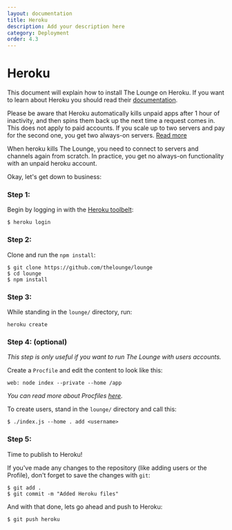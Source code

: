 ```yaml
---
layout: documentation
title: Heroku
description: Add your description here
category: Deployment
order: 4.3
---
```


# Heroku

This document will explain how to install The Lounge on Heroku. If you want to learn about Heroku you should read their [documentation](https://devcenter.heroku.com/articles/getting-started-with-nodejs#introduction).

<div class="alert alert-warning" role="alert">
  <p>
    Please be aware that Heroku automatically kills unpaid apps after 1 hour of inactivity, and then spins them back up the next time a request comes in.
    This does not apply to paid accounts.
    If you scale up to two servers and pay for the second one, you get two always-on servers.
    <a href="https://devcenter.heroku.com/articles/dynos\#dyno-sleeping">Read more</a>
  </p>

  <p>
    When heroku kills The Lounge, you need to connect to servers and channels again from scratch.
    In practice, you get no always-on functionality with an unpaid heroku account.
  </p>
</div>

Okay, let's get down to business:

### Step 1:

Begin by logging in with the [Heroku toolbelt](https://toolbelt.heroku.com/):

```
$ heroku login
```

### Step 2:

Clone and run the `npm install`:

```
$ git clone https://github.com/thelounge/lounge
$ cd lounge
$ npm install
```

### Step 3:

While standing in the `lounge/` directory, run:

```
heroku create
```

### Step 4: (optional)

_This step is only useful if you want to run The Lounge with users accounts._

Create a `Procfile` and edit the content to look like this:

```
web: node index --private --home /app
```

_You can read more about Procfiles [here](https://devcenter.heroku.com/articles/procfile)._

To create users, stand in the `lounge/` directory and call this:

```
$ ./index.js --home . add <username>
```

### Step 5:

Time to publish to Heroku!

If you've made any changes to the repository (like adding users or the Profile), don't forget to save the changes with `git`:

```
$ git add .
$ git commit -m "Added Heroku files"
```

And with that done, lets go ahead and push to Heroku:

```
$ git push heroku
```
